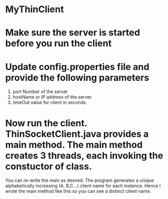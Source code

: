 # MyThinClient
# Make sure the server is started before you run the client 
# Update config.properties file and provide the following parameters 
  1) port Number of the server 
  2) hostName or IP address of the server 
  3) timeOut value for client in seconds 
# Now run the client. ThinSocketClient.java provides a main method. The main method creates 3 threads, each invoking the constuctor of class. 
You can re-write the main as desired. The program generates a unique alphabetically increasing (A, B,C...)  client name for each instance.
Hence I wrote the main method like this so you can see a distinct client name. 

